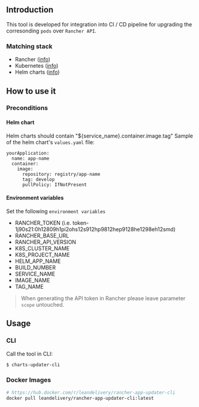 ## Introduction
This tool is developed for integration into CI / CD pipeline for upgrading the corresonding `pods` over `Rancher API`.
### Matching stack
* Rancher ([info](https://rancher.com/))
* Kubernetes ([info](https://kubernetes.io/docs/concepts/overview/what-is-kubernetes/))
* Helm charts ([info](https://helm.sh/))

## How to use it

### Preconditions

#### Helm chart
Helm charts should contain "${service_name}.container.image.tag"
Sample of the helm chart's `values.yaml` file:
```yaml=
yourApplication:
  name: app-name
  container:
    image:
      repository: registry/app-name
      tag: develop
      pullPolicy: IfNotPresent
```
#### Environment variables
Set the following `environment variables`

* RANCHER_TOKEN (i.e. token-1j90s21:0h12809h1pi2ohs12s912hp9812hep9128he1298eh12smd)
* RANCHER_BASE_URL
* RANCHER_API_VERSION
* K8S_CLUSTER_NAME
* K8S_PROJECT_NAME
* HELM_APP_NAME
* BUILD_NUMBER
* SERVICE_NAME
* IMAGE_NAME
* TAG_NAME

> When generating the API token in Rancher please leave parameter `scope` untouched.

## Usage
### CLI
Call the tool in CLI:
```bash
$ charts-updater-cli
```

### Docker Images

```sh
# https://hub.docker.com/r/leandelivery/rancher-app-updater-cli
docker pull leandelivery/rancher-app-updater-cli:latest
```